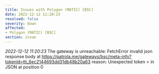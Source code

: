 ```yaml
---
title: Issues with Polygon (MATIC) [BSC]
date: 2022-12-12 11:20:23
resolved: false
severity: down
affected:
- Polygon (MATIC) [BSC]
section: issue
---
```


*2022-12-12 11:20:23* The gateway is unreachable: FetchError invalid json response body at https://patrola.me/gateways/bsc/meta-info?tokenId=tti_6ec2144693dd31db48b20a63 reason: Unexpected token < in JSON at position 0